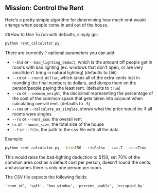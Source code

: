 ## Mission: Control the Rent
Here's a pretty simple algorithm for determining how much rent would change when people come in and out of the house.

##How to Use
To run with defaults, simply go:
```bash
python rent_calculator.py
```

There are currently `7` optional parameters you can add:
- `--bld` or `--bad_lighting_deduct`, which is the amount off people get in rooms with bad lighting (ex. windows that don't open, or are very small/don't bring in natural lighting) (defaults to `100`)
- `--rd` or `--round_dollar`, which takes all of the extra cents lost in rounding the final numbers to dollars, and dumps them on the person/people paying the least rent. (defaults to `true`)
- `--cw` or `--common_weight`, the decicimal representing the percentage of the cost of the common space that gets taken into account when calculating overall rent. (defaults to `.5`)
- `--cas` or `--calculate_as_singles`, shows what the price would be if all rooms were singles.
- `--rs` or `--rent_sum`, the overall rent
- `hs` or `--house_size`, the total size of the house
- `--f` or `--file`, the path to the csv file with all the data

Example:
```bash
python rent_calculator.py --bld=150 --rd=False --cw=.7 --cas=True
```
This would raise the bad-lighting deduction to $150, set 70% of the common area cost as a default cost per person, doesn't round the cents, and assumes there is only one person per room.

The CSV file expects the following fields:
```
'room_id', 'sqft', 'has_window', 'percent_usable', 'occupied_by'
```